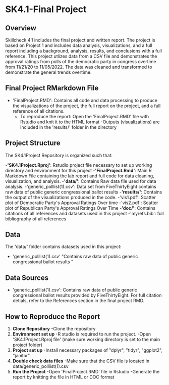 # SK4.1-Final Project

## Overview 
Skillcheck 4.1 includes the final project and written report. The project is based on Project 1 and includes data analysis, visualizations, and a full report including a background, analysis, results, and conclusions with a full reference. 
This project utlizes data from a CSV file and demonstrates the approval ratings from polls of the democratic party in congress overtime from 11/21/20 to 11/05/2022. The data was cleaned and transformed to demonstrate the general trends overtime. 


## Final Project RMarkdown File 
- 'FinalProject.RMD': Contains all code and data processing to produce the visualizations of the project, the full report on the project, and a full reference of all citations. 
    - To reproduce the report: Open the 'FinalProject.RMD' file       with Rstudio and knit it to the HTML format
    -Outputs (visualizations) are included in the 'results/'         folder in the directory 

## Project Structure
The SK4.1Project Repository is organized such that: 

-**'SK4.1Project.Rproj'**: Rstudio project file necessary to set up working directory and environment for this project 
-**'FinalProject.Rmd'**: Main R Markdown File containing the lab report and full code for data cleaning, visualization, and analysis. 
-**'data/'**: Contains Raw data file used for data analysis. 
    -'generic_polllist(1).csv': Data set from FiveThirtyEight contains raw data of public generic congressional ballot results 
-**'results/'**: Contains the output of the visualizations produced in the code. 
    -'vis1.pdf': Scatter plot of Democratic Party's Approval Ratings Over time
    -'vis2.pdf': Scatter plot of Republican Party's Approval Ratings Over Time
-**'doc/'**: Contains citations of all references and datasets used in this project 
    -'myrefs.bib': full bibliography of all references 


## Data 
The 'data/' folder contains datasets used in this project:
- 'generic_polllist(1).csv' "Contains raw data of public generic congressional ballot results "

## Data Sources 
- 'generic_polllist(1).csv': Contains raw data of public generic congressional ballot results provided by FiveThirtyEight. For full citation detials, refer to the References section in the final project RMD. 

## How to Reproduce the Report
1. **Clone Repository**
-Clone the repository
2. **Environment set up**
-R studio is required to run the project. 
-Open 'SK4.1Project.Rproj file' (make sure working directory is set to the main project folder) 
3. **Project set up**
-Install necessary packages of "dplyr", "tidyr", "ggplot2", "janitor". 
4. **Double check data files**
-Make sure that the CSV file is located in     data/generic_polllist(1).csv
4. **Run the Project** 
-Open 'FinalProject.RMD' file in Rstudio
-Generate the report by knitting the file in HTML or DOC format
  
